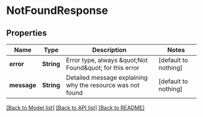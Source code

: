 # NotFoundResponse


## Properties
Name | Type | Description | Notes
------------ | ------------- | ------------- | -------------
**error** | **String** | Error type, always \&quot;Not Found\&quot; for this error | [default to nothing]
**message** | **String** | Detailed message explaining why the resource was not found | [default to nothing]


[[Back to Model list]](../README.md#models) [[Back to API list]](../README.md#api-endpoints) [[Back to README]](../README.md)


